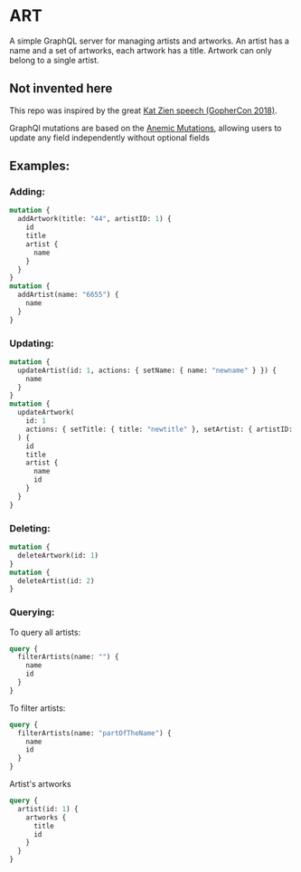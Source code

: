 # ART
A simple GraphQL server for managing artists and artworks. 
An artist has a name and a set of artworks, each artwork has a title. Artwork can only belong to a single artist.
## Not invented here
This repo was inspired by the great [Kat Zien speech (GopherCon 2018)](https://www.youtube.com/watch?v=oL6JBUk6tj0&t=245s).

GraphQl mutations are based on the [Anemic Mutations](https://xuorig.medium.com/raphql-mutation-design-anemic-mutations-dd107ba70496),
allowing users to update any field independently without optional fields

 
## Examples:
### Adding:
```graphql
mutation {
  addArtwork(title: "44", artistID: 1) {
    id
    title
    artist {
      name
    }
  }
}
mutation {
  addArtist(name: "6655") {
    name
  }
}
```
### Updating:
```graphql
mutation {
  updateArtist(id: 1, actions: { setName: { name: "newname" } }) {
    name
  }
}
mutation {
  updateArtwork(
    id: 1
    actions: { setTitle: { title: "newtitle" }, setArtist: { artistID: 5 } }
  ) {
    id
    title
    artist {
      name
      id
    }
  }
}
```
### Deleting:
```graphql
mutation {
  deleteArtwork(id: 1)
}
mutation {
  deleteArtist(id: 2)
}
```
### Querying:
To query all artists:
```graphql
query {
  filterArtists(name: "") {
    name
    id
  }
}
```
To filter artists:
```graphql
query {
  filterArtists(name: "partOfTheName") {
    name
    id
  }
}
```
Artist's artworks
```graphql
query {
  artist(id: 1) {
    artworks {
      title
      id
    }
  }
}
```